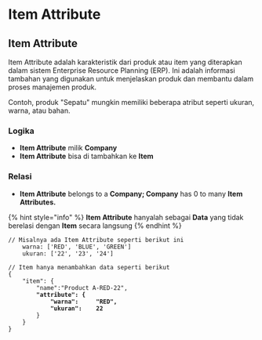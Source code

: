 # Item Attribute

## Item Attribute

Item Attribute adalah karakteristik dari produk atau item yang diterapkan dalam sistem Enterprise Resource Planning (ERP). Ini adalah informasi tambahan yang digunakan untuk menjelaskan produk dan membantu dalam proses manajemen produk.

Contoh, produk "Sepatu" mungkin memiliki beberapa atribut seperti ukuran, warna, atau bahan.

### Logika

* **Item Attribute** milik **Company**
* **Item Attribute** bisa di tambahkan ke **Item**

### Relasi

* **Item Attribute** belongs to a **Company; Company** has 0 to many **Item Attributes.**

{% hint style="info" %}
**Item Attribute** hanyalah sebagai **Data** yang tidak berelasi dengan **Item** secara langsung
{% endhint %}

<pre class="language-json"><code class="lang-json">// Misalnya ada Item Attribute seperti berikut ini
    warna: ['RED', 'BLUE', 'GREEN']
    ukuran: ['22', '23', '24']
    
// Item hanya menambahkan data seperti berikut
{  
    "item": {  
        "name":"Product A-RED-22",      
<strong>        "attribute": {
</strong><strong>            "warna":     "RED",
</strong><strong>            "ukuran":    22
</strong>        }
    }  
}  
</code></pre>
